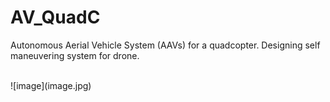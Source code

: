# AV_QuadC
Autonomous Aerial Vehicle System (AAVs) for a quadcopter. 
Designing self maneuvering system for drone.

<br>
![image](image.jpg)

